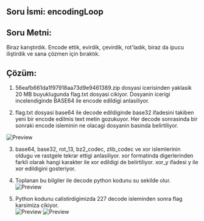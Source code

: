 ## Soru İsmi: encodingLoop

## Soru Metni: 
Biraz karıştırdık. Encode ettik, evirdik, çevirdik, rot'ladık, biraz da ipucu iliştirdik ve sana çözmen için bıraktık.

## Çözüm: 
1. 56eafb661da1f97918aa73d9e9461389.zip dosyasi icerisinden yaklasik 20 MB buyuklugunda flag.txt dosyasi cikiyor. Dosyanin icerigi incelendiginde BASE64 ile encode edildigi anlasiliyor.

2. flag.txt dosyasi base64 ile decode edildiginde base32 ifadesini takiben yeni bir encode edilmis text metin gozukuyor. Her decode sonrasinda bir sonraki encode isleminin ne olacagi dosyanin basinda belirtiliyor.

![Preview](https://github.com/stmctf/stmctf17/blob/master/CODING/encodingLoop/encodingLoop0.png)

3. base64, base32, rot_13, bz2_codec, zlib_codec ve xor islemlerinin oldugu ve rastgele tekrar ettigi anlasiliyor. xor formatinda digerlerinden farkli olarak hangi karakter ile xor edildigi de belirtiliyor. xor_y ifadesi y ile xor edildigini gosteriyor.

4. Toplanan bu bilgiler ile decode python kodunu su sekilde olur.
![Preview](https://github.com/stmctf/stmctf17/blob/master/CODING/encodingLoop/encodingLoop1.png)

5. Python kodunu calistirdigimizda 227 decode isleminden sonra flag karsimiza cikiyor.    
![Preview](https://github.com/stmctf/stmctf17/blob/master/CODING/encodingLoop/encodingLoop2.png)
![Preview](https://github.com/stmctf/stmctf17/blob/master/CODING/encodingLoop/encodingLoop3.png)
